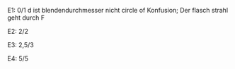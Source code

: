 E1:
    0/1 d ist blendendurchmesser nicht circle of Konfusion; Der flasch strahl geht durch F

E2:
    2/2

E3:
    2,5/3

E4:
    5/5